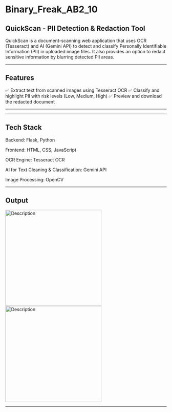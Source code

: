 # Binary_Freak_AB2_10
## QuickScan - PII Detection & Redaction Tool

QuickScan is a document-scanning web application that uses OCR (Tesseract) and AI (Gemini API) to detect and classify Personally Identifiable Information (PII) in uploaded image files. It also provides an option to redact sensitive information by blurring detected PII areas.

---

## Features

✅ Extract text from scanned images using Tesseract OCR
✅ Classify and highlight PII with risk levels (Low, Medium, High)
✅ Preview and download the redacted document



---

---

## Tech Stack

Backend: Flask, Python

Frontend: HTML, CSS, JavaScript

OCR Engine: Tesseract OCR

AI for Text Cleaning & Classification: Gemini API

Image Processing: OpenCV

---

## Output
<img src="Binary_Freak_AB2_10/Output_1.png" alt="Description" width="300">
<img src="Binary_Freak_AB2_10/Output.png" alt="Description" width="300">

--- 
